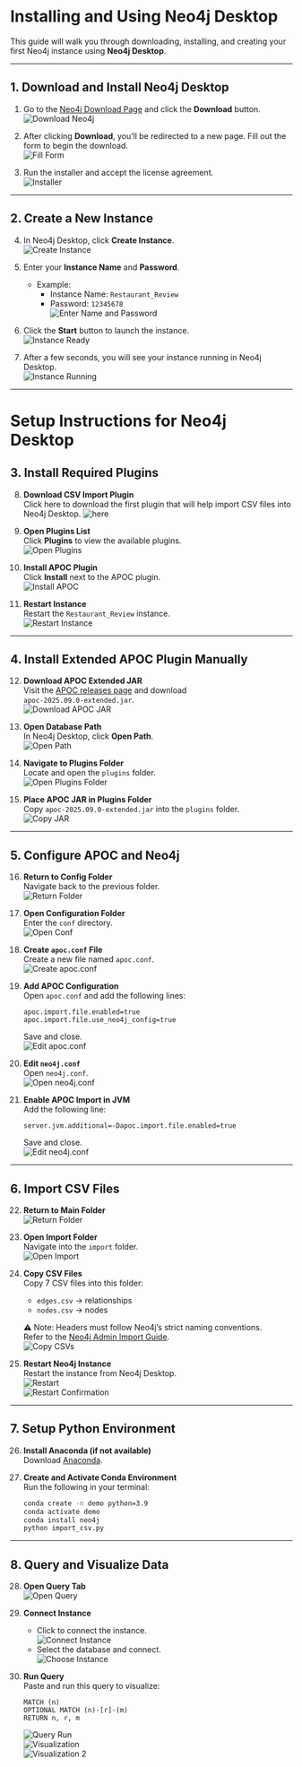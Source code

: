#  Installing and Using Neo4j Desktop

This guide will walk you through downloading, installing, and creating your first Neo4j instance using **Neo4j Desktop**.

---

## 1.  Download and Install Neo4j Desktop

1. Go to the [Neo4j Download Page](https://neo4j.com/download/) and click the **Download** button.  
   ![Download Neo4j](images/picture1.png)

2. After clicking **Download**, you’ll be redirected to a new page. Fill out the form to begin the download.  
   ![Fill Form](images/picture2.png)

3. Run the installer and accept the license agreement.  
   ![Installer](images/picture3.png)

---

## 2. Create a New Instance

4. In Neo4j Desktop, click **Create Instance**.  
   ![Create Instance](images/picture4.png)

5. Enter your **Instance Name** and **Password**.  
   - Example:  
     - Instance Name: `Restaurant_Review`  
     - Password: `12345678`  
   ![Enter Name and Password](images/picture5.png)

6. Click the **Start** button to launch the instance.  
   ![Instance Ready](images/picture7.png)

7. After a few seconds, you will see your instance running in Neo4j Desktop.  
   ![Instance Running](images/picture6.png)

---

# Setup Instructions for Neo4j Desktop

## 3. Install Required Plugins

8. **Download CSV Import Plugin**  
   Click  here to download the first plugin that will help import CSV files into Neo4j Desktop.
![here](images/picture8.png)
9. **Open Plugins List**  
   Click **Plugins** to view the available plugins.  
   ![Open Plugins](images/picture9.png)

10. **Install APOC Plugin**  
   Click **Install** next to the APOC plugin.  
   ![Install APOC](images/picture10.png)

11. **Restart Instance**  
   Restart the `Restaurant_Review` instance.  
   ![Restart Instance](images/picture11.png)

---

## 4. Install Extended APOC Plugin Manually

12. **Download APOC Extended JAR**  
   Visit the [APOC releases page](https://github.com/neo4j-contrib/neo4j-apoc-procedures/releases) and download  
   `apoc-2025.09.0-extended.jar`.  
   ![Download APOC JAR](images/picture12.png)

13. **Open Database Path**  
   In Neo4j Desktop, click **Open Path**.  
   ![Open Path](images/picture13.png)

14. **Navigate to Plugins Folder**  
   Locate and open the `plugins` folder.  
   ![Open Plugins Folder](images/picture14.png)

15. **Place APOC JAR in Plugins Folder**  
    Copy `apoc-2025.09.0-extended.jar` into the `plugins` folder.  
    ![Copy JAR](images/picture15.png)

---

## 5. Configure APOC and Neo4j

16. **Return to Config Folder**  
    Navigate back to the previous folder.  
    ![Return Folder](images/picture16.png)

17. **Open Configuration Folder**  
    Enter the `conf` directory.  
    ![Open Conf](images/picture17.png)

18. **Create `apoc.conf` File**  
    Create a new file named `apoc.conf`.  
    ![Create apoc.conf](images/picture18.png)

19. **Add APOC Configuration**  
    Open `apoc.conf` and add the following lines:
    ```properties
    apoc.import.file.enabled=true
    apoc.import.file.use_neo4j_config=true
    ```
    Save and close.  
    ![Edit apoc.conf](images/picture19.png)

20. **Edit `neo4j.conf`**  
    Open `neo4j.conf`.  
    ![Open neo4j.conf](images/picture20.png)

21. **Enable APOC Import in JVM**  
    Add the following line:
    ```properties
    server.jvm.additional=-Dapoc.import.file.enabled=true
    ```
    Save and close.  
    ![Edit neo4j.conf](images/picture21.png)

---

## 6. Import CSV Files

22. **Return to Main Folder**  
    ![Return Folder](images/picture22.png)

23. **Open Import Folder**  
    Navigate into the `import` folder.  
    ![Open Import](images/picture23.png)

24. **Copy CSV Files**  
    Copy 7 CSV files into this folder:  
    - `edges.csv` → relationships  
    - `nodes.csv` → nodes  

    ⚠️ Note: Headers must follow Neo4j’s strict naming conventions.  
    Refer to the [Neo4j Admin Import Guide](https://neo4j.com/docs/operations-manual/current/tutorial/neo4j-admin-import/).  
    ![Copy CSVs](images/picture24.png)

25. **Restart Neo4j Instance**  
    Restart the instance from Neo4j Desktop.  
    ![Restart](images/picture25.png)  
    ![Restart Confirmation](images/picture26.png)

---

## 7. Setup Python Environment 

26. **Install Anaconda (if not available)**  
    Download [Anaconda](https://www.anaconda.com/).

27. **Create and Activate Conda Environment**  
    Run the following in your terminal:
    ```bash
    conda create -n demo python=3.9
    conda activate demo
    conda install neo4j
    python import_csv.py
    ```

---

## 8. Query and Visualize Data

28. **Open Query Tab**  
    ![Open Query](images/picture27.png)

29. **Connect Instance**  
    - Click to connect the instance.  
      ![Connect Instance](images/picture28.png)  
    - Select the database and connect.  
      ![Choose Instance](images/picture29.png)

30. **Run Query**  
    Paste and run this query to visualize:
    ```cypher
    MATCH (n)
    OPTIONAL MATCH (n)-[r]-(m)
    RETURN n, r, m
    ```

    ![Query Run](images/picture30.png)  
    ![Visualization](images/picture31.png)  
    ![Visualization 2](images/picture32.png)
